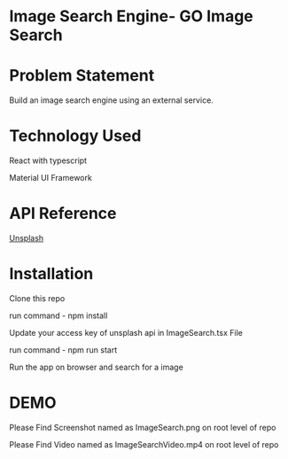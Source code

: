 <H1>Image Search Engine- GO Image Search</H1>

# Problem Statement

<p>Build an image search engine using an external service.</p>

# Technology Used

<p>React with typescript</p>
<p>Material UI Framework</p>

# API Reference

[Unsplash](https://unsplash.com/developers)

# Installation

<p>Clone this repo</p>
<p>run command - npm install</p>
<p>Update your access key of unsplash api in ImageSearch.tsx File</p>
<p>run command - npm run start</p>
<p>Run the app on browser and search for a image</p>

# DEMO

<p>Please Find Screenshot named as ImageSearch.png on root level of repo</p>

<p>Please Find Video named as ImageSearchVideo.mp4 on root level of repo</p>
